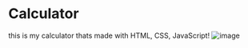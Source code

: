 # Calculator
this is my calculator thats made with HTML, CSS, JavaScript!
![image](https://user-images.githubusercontent.com/105465501/202067970-2a5e4804-617b-4f8f-9a56-2044746759cc.png)

